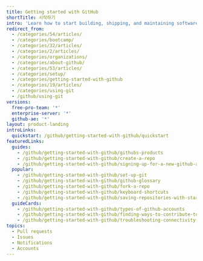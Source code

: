 ```yaml
---
title: Getting started with GitHub
shortTitle: 시작하기
intro: 'Learn how to start building, shipping, and maintaining software with {% data variables.product.prodname_dotcom %}. Explore our products, sign up for an account, and connect with the world''s largest development community.'
redirect_from:
  - /categories/54/articles/
  - /categories/bootcamp/
  - /categories/32/articles/
  - /categories/2/articles/
  - /categories/organizations/
  - /categories/about-github/
  - /categories/53/articles/
  - /categories/setup/
  - /categories/getting-started-with-github
  - /categories/19/articles/
  - /categories/using-git
  - /github/using-git
versions:
  free-pro-team: '*'
  enterprise-server: '*'
  github-ae: '*'
layout: product-landing
introLinks:
  quickstart: /github/getting-started-with-github/quickstart
featuredLinks:
  guides:
    - /github/getting-started-with-github/githubs-products
    - /github/getting-started-with-github/create-a-repo
    - /github/getting-started-with-github/signing-up-for-a-new-github-account
  popular:
    - /github/getting-started-with-github/set-up-git
    - /github/getting-started-with-github/github-glossary
    - /github/getting-started-with-github/fork-a-repo
    - /github/getting-started-with-github/keyboard-shortcuts
    - /github/getting-started-with-github/saving-repositories-with-stars
  guideCards:
    - /github/getting-started-with-github/types-of-github-accounts
    - /github/getting-started-with-github/finding-ways-to-contribute-to-open-source-on-github
    - /github/getting-started-with-github/troubleshooting-connectivity-problems
topics:
  - Pull requests
  - Issues
  - Notifications
  - Accounts
---
```


<div hidden>

<!-- {% link_with_intro /quickstart %} -->
<!-- {% link_with_intro /learning-about-github %} -->
<!-- {% link_with_intro /signing-up-for-github %} -->
<!-- {% link_with_intro /exploring-projects-on-github %} -->
<!-- {% link_with_intro /using-github %} -->

### Table of Contents

{% topic_link_in_list /quickstart %}
    {% link_in_list /set-up-git %}
    {% link_in_list /create-a-repo %}
    {% link_in_list /fork-a-repo %}
    {% link_in_list /github-flow %}
    {% link_in_list /be-social %}
    {% link_in_list /github-glossary %}
    {% link_in_list /git-cheatsheet %}
    {% link_in_list /git-and-github-learning-resources %}

{% topic_link_in_list /learning-about-github %}
    {% link_in_list /githubs-products %}
    {% link_in_list /github-language-support %}
    {% link_in_list /about-github-advanced-security %}
    {% link_in_list /types-of-github-accounts %}    
    {% link_in_list /access-permissions-on-github %}    
    {% link_in_list /faq-about-changes-to-githubs-plans %}

{% topic_link_in_list /signing-up-for-github %}
    {% link_in_list /signing-up-for-a-new-github-account %}
    {% link_in_list /verifying-your-email-address %}
    {% link_in_list /setting-up-a-trial-of-github-enterprise-cloud %}
    {% link_in_list /setting-up-a-trial-of-github-enterprise-server %}

{% topic_link_in_list /using-github %}
    {% link_in_list /exploring-early-access-releases-with-feature-preview %}
    {% link_in_list /supported-browsers %}
    {% link_in_list /github-cli %}
    {% link_in_list /github-desktop %}
    {% link_in_list /github-for-mobile %}
    {% link_in_list /keyboard-shortcuts %}
    {% link_in_list /troubleshooting-connectivity-problems %}

{% topic_link_in_list /exploring-projects-on-github %}
    {% link_in_list /finding-ways-to-contribute-to-open-source-on-github %}
    {% link_in_list /saving-repositories-with-stars %}
    {% link_in_list /following-people %}

{% topic_link_in_list /getting-started-with-git %}
    {% link_in_list /setting-your-username-in-git %}
    {% link_in_list /caching-your-github-credentials-in-git %}
    {% link_in_list /why-is-git-always-asking-for-my-password %}
    {% link_in_list /updating-credentials-from-the-macos-keychain %}
    {% link_in_list /git-workflows %}
    {% link_in_list /about-remote-repositories %}
    {% link_in_list /managing-remote-repositories %}
    {% link_in_list /associating-text-editors-with-git %}
    {% link_in_list /configuring-git-to-handle-line-endings %}
    {% link_in_list /ignoring-files %}

{% topic_link_in_list /using-git %}
    {% link_in_list /pushing-commits-to-a-remote-repository %}
    {% link_in_list /getting-changes-from-a-remote-repository %}
    {% link_in_list /dealing-with-non-fast-forward-errors %}
    {% link_in_list /splitting-a-subfolder-out-into-a-new-repository %}
    {% link_in_list /about-git-subtree-merges %}
    {% link_in_list /about-git-rebase %}
    {% link_in_list /using-git-rebase-on-the-command-line %}
    {% link_in_list /resolving-merge-conflicts-after-a-git-rebase %}
</div>
